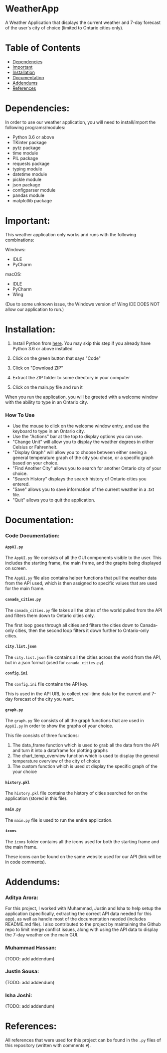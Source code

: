 # WeatherApp #

A Weather Application that displays the current weather and 7-day forecast of the user's city of choice (limited to Ontario cities only).

# Table of Contents #

* [Dependencies](#dependencies)
* [Important](#important)
* [Installation](#installation)
* [Documentation](#documentation)
* [Addendums](#addendums)
* [References](#references)

# Dependencies: #
In order to use our weather application, you will need to install/import the following programs/modules:
- Python 3.6 or above
- TKinter package
- pytz package
- time module
- PIL package
- requests package
- typing module
- datetime module
- pickle module
- json package
- configparser module
- pandas module
- matplotlib package

# Important: #

This weather application only works and runs with the following combinations:

Windows:
- IDLE
- PyCharm

macOS:
- IDLE
- PyCharm
- Wing

(Due to some unknown issue, the Windows version of Wing IDE DOES NOT allow our application to run.)

# Installation: #

1. Install Python from [here](https://www.python.org/downloads/). You may skip this step if you already have Python 3.6 or above installed

2. Click on the green button that says "Code"

3. Click on "Download ZIP"

4. Extract the ZIP folder to some directory in your computer

5. Click on the main.py file and run it

When you run the application, you will be greeted with a welcome window with the ability to type in an Ontario city.

### How To Use ###

* Use the mouse to click on the welcome window entry, and use the keyboard to type in an Ontario city.
* Use the "Actions" bar at the top to display options you can use.
* "Change Unit" will allow you to display the weather degrees in either Celsius or Fahrenheit.
* "Display Graph" will allow you to choose between either seeing a general temperature graph of the city you chose, or a specific graph based on your choice.
* "Find Another City" allows you to search for another Ontario city of your choice.
* "Search History" displays the search history of Ontario cities you entered.
* "Save" allows you to save information of the current weather in a .txt file.
* "Quit" allows you to quit the application.

# Documentation: #

### Code Documentation: ###

#### `AppUI.py` ####
The `AppUI.py` file consists of all the GUI components visible to the user. This includes the starting frame, the main frame, and the graphs being displayed on screen.

The `AppUI.py` file also contains helper functions that pull the weather data from the API used, which is then assigned to specific values that are used for the main frame.

#### `canada_cities.py` ####
The `canada_cities.py` file takes all the cities of the world pulled from the API and filters them down to Ontario cities only.

The first loop goes through all cities and filters the cities down to Canada-only cities, then the second loop filters it down further to Ontario-only cities.

#### `city.list.json` ####
The `city.list.json` file contains all the cities across the world from the API, but in a json format (used for `canada_cities.py`).

#### `config.ini` ####
The `config.ini` file contains the API key. 

This is used in the API URL to collect real-time data for the current and 7-day forecast of the city you want.

#### `graph.py` ####
The `graph.py` file consists of all the graph functions that are used in `AppUI.py` in order to show the graphs of your choice.

This file consists of three functions: 
1. The data_frame function which is used to grab all the data from the API and turn it into a dataframe for plotting graphs
2. The chart_temp_overview function which is used to display the general temperature overview of the city of choice
3. The custom function which is used ot display the specific graph of the your choice

#### `history.pkl` ####
The `history.pkl` file contains the history of cities searched for on the application (stored in this file).

#### `main.py` ####
The `main.py` file is used to run the entire application.

#### `icons` ####
The `icons` folder contains all the icons used for both the starting frame and the main frame.

These icons can be found on the same website used for our API (link will be in code comments).


# Addendums: #

### Aditya Arora: ###

For this project, I worked with Muhammad, Justin and Isha to help setup the application (specifically, extracting the correct API data needed for this app), as well as handle most of the documentation needed (includes README.md file). I also contributed to the project by maintaining the Github repo to limit merge conflict issues, along with using the API data to display the 7-day weather on the main GUI. 

### Muhammad Hassan: ###

(TODO: add addendum)

### Justin Sousa: ###

(TODO: add addendum)

### Isha Joshi: ###

(TODO: add addendum)

# References: #

All references that were used for this project can be found in the `.py` files of this repository (written with comments `#`). 
